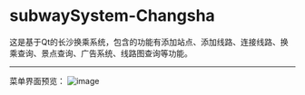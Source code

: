 # subwaySystem-Changsha
这是基于Qt的长沙换乘系统，包含的功能有添加站点、添加线路、连接线路、换乘查询、景点查询、广告系统、线路图查询等功能。
***
菜单界面预览：
![image](https://user-images.githubusercontent.com/91833429/183793855-f4a0a9f3-8004-46ba-b973-0245d6835e37.png)

